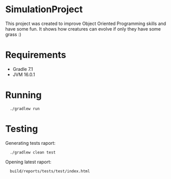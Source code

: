 # SimulationProject
This project was created to improve Object Oriented Programming skills and have some fun.
It shows how creatures can evolve if only they have some grass :)
# Requirements
- Gradle 7.1
- JVM 16.0.1
# Running
```
  ./gradlew run
```
# Testing
Generating tests raport:
```
  ./gradlew clean test
```
Opening latest raport:
```
  build/reports/tests/test/index.html
```
